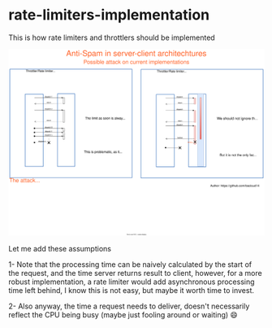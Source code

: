 # rate-limiters-implementation
This is how rate limiters and throttlers should be implemented

![voila](Throttler.drawio.svg)

Let me add these assumptions

1- Note that the processing time can be naively calculated by the start of the request, and the time server returns result to client, however, for a more robust implementation, a rate limiter would add asynchronous processing time left behind, I know this is not easy, but maybe it worth time to invest.

2- Also anyway, the time a request needs to deliver, doesn't necessarily reflect the CPU being busy (maybe just fooling around or waiting) 😄 
